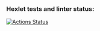 ### Hexlet tests and linter status:
[![Actions Status](https://github.com/gedo19/backend-project-lvl4/workflows/hexlet-check/badge.svg)](https://github.com/gedo19/backend-project-lvl4/actions)